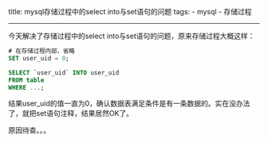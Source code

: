 title: mysql存储过程中的select into与set语句的问题
tags:
    - mysql
    - 存储过程 

--- 

今天解决了存储过程中的select into与set语句的问题，原来存储过程大概这样：

```sql
# 在存储过程内部，省略
SET user_uid = 0;

SELECT `user_uid` INTO user_uid
FROM table
WHERE ...;
```

结果user\_uid的值一直为0，确认数据表满足条件是有一条数据的。实在没办法了，就把set语句注释，结果居然OK了。

原因待查。。。



